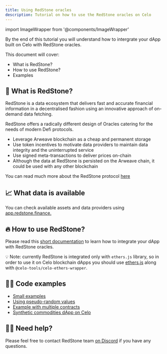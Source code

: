 ```yaml
---
title: Using RedStone oracles
description: Tutorial on how to use the RedStone oracles on Celo
---
```


import ImageWrapper from '@components/ImageWrapper'

By the end of this tutorial you will understand how to intergrate your dApp built on Celo with RedStone oracles.

This document will cover:

- What is RedStone?
- How to use RedStone?
- Examples

## 🚀 What is RedStone?

RedStone is a data ecosystem that delivers fast and accurate financial information in a decentralised fashion using an innovative approach of on-demand data fetching.

RedStone offers a radically different design of Oracles catering for the needs of modern Defi protocols.
- Leverage Arweave blockchain as a cheap and permanent storage
- Use token incentives to motivate data providers to maintain data integrity and the uninterrupted service
- Use signed meta-transactions to deliver prices on-chain
- Although the data at RedStone is persisted on the Arweave chain, it could be used with any other blockchain

You can read much more about the RedStone protocol [here](https://github.com/redstone-finance/redstone-node/blob/main/docs/COMPILED_ORACLE_DOCS.md)

## 📈 What data is available
You can check available assets and data providers using [app.redstone.finance.](https://app.redstone.finance/)

## 🔥 How to use RedStone?

Please read this [short documentation](https://github.com/redstone-finance/redstone-evm-connector/blob/master/README.md) to learn how to integrate your dApp with RedStone oracles.

💡 Note: currently RedStone is integrated only with `ethers.js` library, so in order to use it on Celo blockchain dApps you should use [ethers.js](https://docs.ethers.io/v5/) along with `@celo-tools/celo-ethers-wrapper`.

## 👨‍💻 Code examples
- [Small examples](https://github.com/redstone-finance/redstone-evm-connector-examples)
- [Using pseudo-random values](https://github.com/redstone-finance/redstone-evm-connector-examples/blob/main/contracts/example-pseudo-random.sol)
- [Example with multiple contracts](https://github.com/redstone-finance/redstone-evm-connector-examples/tree/main/contracts/example-proxy-calldata)
- [Synthetic commodities dApp on Celo](https://github.com/redstone-finance/komodo-celo)

## 🙋‍♂️ Need help?
Please feel free to contact RedStone team [on Discord](https://redstone.finance/discord) if you have any questions.
